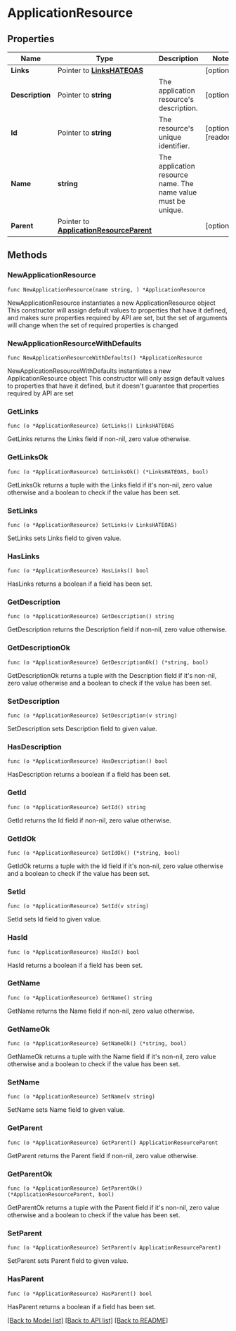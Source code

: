 # ApplicationResource

## Properties

Name | Type | Description | Notes
------------ | ------------- | ------------- | -------------
**Links** | Pointer to [**LinksHATEOAS**](LinksHATEOAS.md) |  | [optional] 
**Description** | Pointer to **string** | The application resource&#39;s description. | [optional] 
**Id** | Pointer to **string** | The resource&#39;s unique identifier. | [optional] [readonly] 
**Name** | **string** | The application resource name. The name value must be unique. | 
**Parent** | Pointer to [**ApplicationResourceParent**](ApplicationResourceParent.md) |  | [optional] 

## Methods

### NewApplicationResource

`func NewApplicationResource(name string, ) *ApplicationResource`

NewApplicationResource instantiates a new ApplicationResource object
This constructor will assign default values to properties that have it defined,
and makes sure properties required by API are set, but the set of arguments
will change when the set of required properties is changed

### NewApplicationResourceWithDefaults

`func NewApplicationResourceWithDefaults() *ApplicationResource`

NewApplicationResourceWithDefaults instantiates a new ApplicationResource object
This constructor will only assign default values to properties that have it defined,
but it doesn't guarantee that properties required by API are set

### GetLinks

`func (o *ApplicationResource) GetLinks() LinksHATEOAS`

GetLinks returns the Links field if non-nil, zero value otherwise.

### GetLinksOk

`func (o *ApplicationResource) GetLinksOk() (*LinksHATEOAS, bool)`

GetLinksOk returns a tuple with the Links field if it's non-nil, zero value otherwise
and a boolean to check if the value has been set.

### SetLinks

`func (o *ApplicationResource) SetLinks(v LinksHATEOAS)`

SetLinks sets Links field to given value.

### HasLinks

`func (o *ApplicationResource) HasLinks() bool`

HasLinks returns a boolean if a field has been set.

### GetDescription

`func (o *ApplicationResource) GetDescription() string`

GetDescription returns the Description field if non-nil, zero value otherwise.

### GetDescriptionOk

`func (o *ApplicationResource) GetDescriptionOk() (*string, bool)`

GetDescriptionOk returns a tuple with the Description field if it's non-nil, zero value otherwise
and a boolean to check if the value has been set.

### SetDescription

`func (o *ApplicationResource) SetDescription(v string)`

SetDescription sets Description field to given value.

### HasDescription

`func (o *ApplicationResource) HasDescription() bool`

HasDescription returns a boolean if a field has been set.

### GetId

`func (o *ApplicationResource) GetId() string`

GetId returns the Id field if non-nil, zero value otherwise.

### GetIdOk

`func (o *ApplicationResource) GetIdOk() (*string, bool)`

GetIdOk returns a tuple with the Id field if it's non-nil, zero value otherwise
and a boolean to check if the value has been set.

### SetId

`func (o *ApplicationResource) SetId(v string)`

SetId sets Id field to given value.

### HasId

`func (o *ApplicationResource) HasId() bool`

HasId returns a boolean if a field has been set.

### GetName

`func (o *ApplicationResource) GetName() string`

GetName returns the Name field if non-nil, zero value otherwise.

### GetNameOk

`func (o *ApplicationResource) GetNameOk() (*string, bool)`

GetNameOk returns a tuple with the Name field if it's non-nil, zero value otherwise
and a boolean to check if the value has been set.

### SetName

`func (o *ApplicationResource) SetName(v string)`

SetName sets Name field to given value.


### GetParent

`func (o *ApplicationResource) GetParent() ApplicationResourceParent`

GetParent returns the Parent field if non-nil, zero value otherwise.

### GetParentOk

`func (o *ApplicationResource) GetParentOk() (*ApplicationResourceParent, bool)`

GetParentOk returns a tuple with the Parent field if it's non-nil, zero value otherwise
and a boolean to check if the value has been set.

### SetParent

`func (o *ApplicationResource) SetParent(v ApplicationResourceParent)`

SetParent sets Parent field to given value.

### HasParent

`func (o *ApplicationResource) HasParent() bool`

HasParent returns a boolean if a field has been set.


[[Back to Model list]](../README.md#documentation-for-models) [[Back to API list]](../README.md#documentation-for-api-endpoints) [[Back to README]](../README.md)


